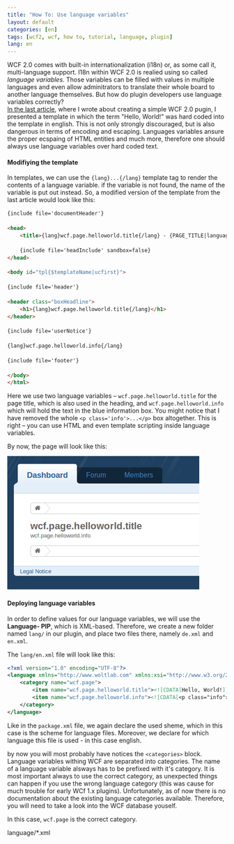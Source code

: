 ```yaml
---
title: "How To: Use language variables"
layout: default
categories: [en]
tags: [wcf2, wcf, how to, tutorial, language, plugin]
lang: en
---
```

WCF 2.0 comes with built-in internationalization (i18n) or, as some call
it, multi-language support. I18n within WCF 2.0 is realied using so called
*language variables*. Those variables can be filled with values in multiple
languages and even allow adminitrators to translate their whole board to
another language themselves. But how do plugin developers use language variables
correctly?  
[In the last article](/2013-06-08-how-to-create-wcf-plugins.html), 
where I wrote about creating a simple WCF 2.0 pugin, I presented a template in
which the term "Hello, World!" was hard coded into the template in english. 
This is not only strongly discouraged, but is also dangerous in terms of 
encoding and escaping. Languages variables ansure the proper ecspaing of HTML 
entities and much more, therefore one should always use language variables over
hard coded text.

#### Modifiying the template

In templates, we can use the `{lang}...{/lang}` template tag to render the 
contents of a language variable. if the variable is not found, the name of the 
variable is put out instead. So, a modified version of the template from
the last article would look like this:

~~~~html
{include file='documentHeader'}

<head>
    <title>{lang}wcf.page.helloworld.title{/lang} - {PAGE_TITLE|language}</title>

    {include file='headInclude' sandbox=false}
</head>

<body id="tpl{$templateName|ucfirst}">

{include file='header'}

<header class="boxHeadline">    
    <h1>{lang}wcf.page.helloworld.title{/lang}</h1>  
</header>

{include file='userNotice'}

{lang}wcf.page.helloworld.info{/lang}

{include file='footer'}

</body>
</html>
~~~~

Here we use two language variables &ndash; `wcf.page.helloworld.title` for the
page title, which is also used in the heading, and `wcf.page.helloworld.info`
which will hold the text in the blue information box. You might notice that I
have removed the whole `<p class='info'>...</p>` box altogether. This is right &ndash;
you can use HTML and even template scripting inside language variables.

By now, the page will look like this:

![Screenshots of HelloWorld-Page](/assets/images/Hello_World_Page_LVars.png "Hello, World! using language variables")

#### Deploying language variables

In order to define values for our language variables, we will use the **Language-
PIP**, which is XML-based. Therefore, we create a new folder named `lang/` in
our plugin, and place two files there, namely `de.xml` and `en.xml`.

The `lang/en.xml` file will look like this:

~~~~xml
<?xml version="1.0" encoding="UTF-8"?>
<language xmlns="http://www.woltlab.com" xmlns:xsi="http://www.w3.org/2001/XMLSchema-instance" xsi:schemaLocation="http://www.woltlab.com http://www.woltlab.com/XSD/maelstrom/language.xsd" languagecode="en" languagename="English" countrycode="en">
	<category name="wcf.page">
		<item name="wcf.page.helloworld.title"><![CDATA[Hello, World!]]></item>
		<item name="wcf.page.helloworld.info"><![CDATA[<p class="info">my first page!</p>]]></item>		
	</category>
</language>
~~~~

Like in the `package.xml` file, we again declare the used sheme, which in this
case is the scheme for language files. Moreover, we declare for which language
this file is used - in this case english. 

by now you will most probably have notices the `<categories>` block. Language
variables withing WCF are separated into categories. The name of a language
variable alsways has to be prefixed with it's category. It is most important
always to use the correct category, as unexpected things can happen if you use 
the wrong language category (this was cause for much trouble for early WCf 1.x
plugins). Unfortunately, as of now there is no documentation about the
existing language categories available. Therefore, you will need to take a look
into the WCF database youself.

In this case, `wcf.page` is the correct category.

<instruction type="language">language/*.xml</instruction>






